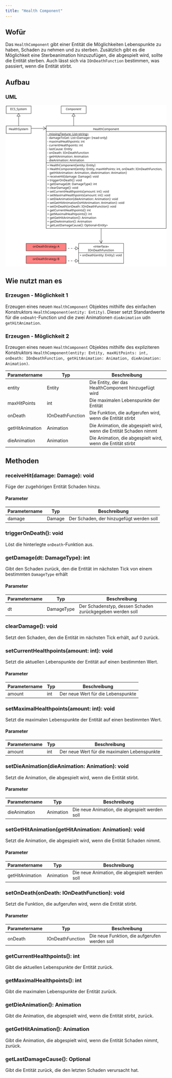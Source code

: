```yaml
---
title: "Health Component"
---
```


## Wofür

Das `HealthComponent` gibt einer Entität die Möglichkeiten Lebenspunkte zu haben, Schaden zu nehmen und zu sterben.
Zusätzlich gibt es die Möglichkeit eine Sterbeanimation hinzuzufügen, die abgespielt wird, sollte die Entität sterben.
Auch lässt sich via `IOnDeathFunction` bestimmen, was passiert, wenn die Entität stirbt.

## Aufbau

### UML

![UML Diagram](../img/healthComponent.png)

## Wie nutzt man es

### Erzeugen - Möglichkeit 1

Erzeugen eines neuen `HealthComponent` Objektes mithilfe des einfachen Konstruktors `HealthComponent(entity: Entity)`.
Dieser setzt Standardwerte für die `onDeaht`-Function und die zwei Animationen `dieAnimation` udn `getHitAnimation`.

### Erzeugen - Möglichkeit 2

Erzeugen eines neuen `HealthComponent` Objektes mithilfe des expliziteren
Konstruktors `HealthComponent(entity: Entity, maxHitPoints: int, onDeath: IOnDeathFunction, getHitAnimation: Animation, dieAnimation: Animation)`.

| Parametername   | Typ              | Beschreibung                                                       |
|-----------------|------------------|--------------------------------------------------------------------|
| entity          | Entity           | Die Entity, der das HealthComponent hinzugefügt wird               |
| maxHitPoints    | int              | Die maximalen Lebenspunkte der Entität                             |
| onDeath         | IOnDeathFunction | Die Funktion, die aufgerufen wird, wenn die Entität stirbt         |
| getHitAnimation | Animation        | Die Animation, die abgespielt wird, wenn die Entität Schaden nimmt |
| dieAnimation    | Animation        | Die Animation, die abgespielt wird, wenn die Entität stirbt        |

## Methoden

### receiveHit(damage: Damage): void

Füge der zugehörigen Entität Schaden hinzu.

#### Parameter

| Parametername | Typ     | Beschreibung                             |
|---------------|---------|------------------------------------------|
| damage        | Damage  | Der Schaden, der hinzugefügt werden soll |

### triggerOnDeath(): void

Löst die hinterlegte `onDeath`-Funktion aus.

### getDamage(dt: DamageType): int

Gibt den Schaden zurück, den die Entität im nächsten Tick von einem bestimmten `DamageType` erhält

#### Parameter

| Parametername | Typ         | Beschreibung                                              |
|---------------|-------------|-----------------------------------------------------------|
| dt            | DamageType  | Der Schadenstyp, dessen Schaden zurückgegeben werden soll |

### clearDamage(): void

Setzt den Schaden, den die Entität im nächsten Tick erhält, auf 0 zurück.

### setCurrentHealthpoints(amount: int): void

Setzt die aktuellen Lebenspunkte der Entität auf einen bestimmten Wert.

#### Parameter

| Parametername | Typ | Beschreibung                       |
|---------------|-----|------------------------------------|
| amount        | int | Der neue Wert für die Lebenspunkte |

### setMaximalHealthpoints(amount: int): void

Setzt die maximalen Lebenspunkte der Entität auf einen bestimmten Wert.

#### Parameter

| Parametername | Typ | Beschreibung                                  |
|---------------|-----|-----------------------------------------------|
| amount        | int | Der neue Wert für die maximalen Lebenspunkte  |

### setDieAnimation(dieAnimation: Animation): void

Setzt die Animation, die abgespielt wird, wenn die Entität stirbt.

#### Parameter

| Parametername | Typ       | Beschreibung                                   |
|---------------|-----------|------------------------------------------------|
| dieAnimation  | Animation | Die neue Animation, die abgespielt werden soll |

### setGetHitAnimation(getHitAnimation: Animation): void

Setzt die Animation, die abgespielt wird, wenn die Entität Schaden nimmt.

#### Parameter

| Parametername   | Typ       | Beschreibung                                   |
|-----------------|-----------|------------------------------------------------|
| getHitAnimation | Animation | Die neue Animation, die abgespielt werden soll |

### setOnDeath(onDeath: IOnDeathFunction): void

Setzt die Funktion, die aufgerufen wird, wenn die Entität stirbt.

#### Parameter

| Parametername | Typ              | Beschreibung                                   |
|---------------|------------------|------------------------------------------------|
| onDeath       | IOnDeathFunction | Die neue Funktion, die aufgerufen werden soll  |

### getCurrentHealthpoints(): int

Gibt die aktuellen Lebenspunkte der Entität zurück.

### getMaximalHealthpoints(): int

Gibt die maximalen Lebenspunkte der Entität zurück.

### getDieAnimation(): Animation

Gibt die Animation, die abgespielt wird, wenn die Entität stirbt, zurück.

### getGetHitAnimation(): Animation

Gibt die Animation, die abgespielt wird, wenn die Entität Schaden nimmt, zurück.

### getLastDamageCause(): Optional<Entity>

Gibt die Entität zurück, die den letzten Schaden verursacht hat.
